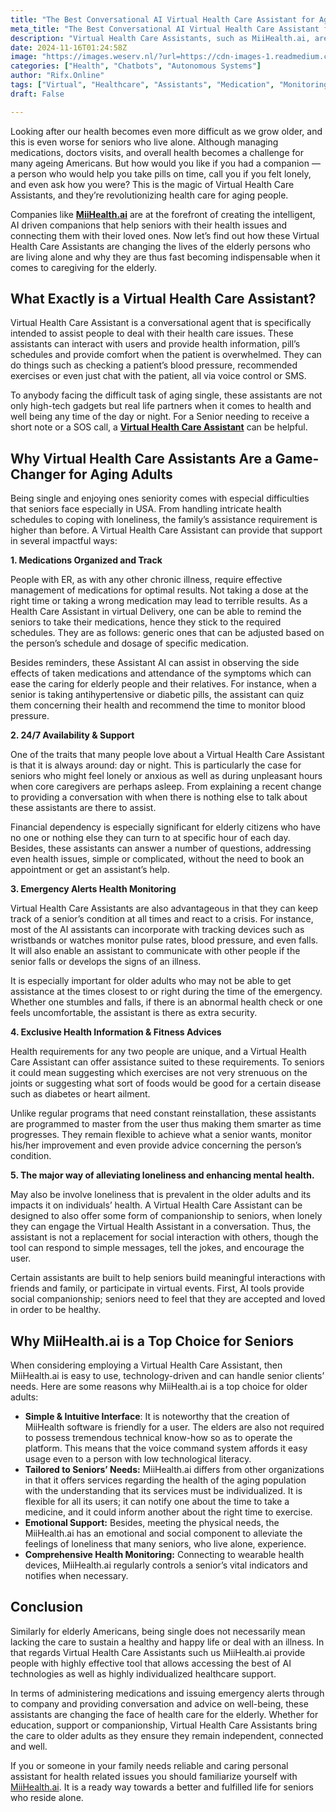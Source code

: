 ```yaml
---
title: "The Best Conversational AI Virtual Health Care Assistant for Aging Adults"
meta_title: "The Best Conversational AI Virtual Health Care Assistant for Aging Adults"
description: "Virtual Health Care Assistants, such as MiiHealth.ai, are transforming healthcare for aging adults, particularly those living alone. These AI-driven companions assist with medication management, provide 24/7 support, monitor health conditions, and offer personalized fitness advice. They also help alleviate loneliness by engaging users in conversation. MiiHealth.ai stands out for its user-friendly interface, tailored services, and emotional support, making it an essential tool for promoting independence and well-being among seniors."
date: 2024-11-16T01:24:58Z
image: "https://images.weserv.nl/?url=https://cdn-images-1.readmedium.com/v2/resize:fit:800/1*PBuPT38hZv61TFXQzJZ_3w.jpeg"
categories: ["Health", "Chatbots", "Autonomous Systems"]
author: "Rifx.Online"
tags: ["Virtual", "Healthcare", "Assistants", "Medication", "Monitoring"]
draft: False

---
```





Looking after our health becomes even more difficult as we grow older, and this is even worse for seniors who live alone. Although managing medications, doctors visits, and overall health becomes a challenge for many ageing Americans. But how would you like if you had a companion — a person who would help you take pills on time, call you if you felt lonely, and even ask how you were? This is the magic of Virtual Health Care Assistants, and they’re revolutionizing health care for aging people.

Companies like [**MiiHealth.ai**](https://miihealth.ai/) are at the forefront of creating the intelligent, AI driven companions that help seniors with their health issues and connecting them with their loved ones. Now let’s find out how these Virtual Health Care Assistants are changing the lives of the elderly persons who are living alone and why they are thus fast becoming indispensable when it comes to caregiving for the elderly.


## What Exactly is a Virtual Health Care Assistant?

Virtual Health Care Assistant is a conversational agent that is specifically intended to assist people to deal with their health care issues. These assistants can interact with users and provide health information, pill’s schedules and provide comfort when the patient is overwhelmed. They can do things such as checking a patient’s blood pressure, recommended exercises or even just chat with the patient, all via voice control or SMS.



To anybody facing the difficult task of aging single, these assistants are not only high\-tech gadgets but real life partners when it comes to health and well being any time of the day or night. For a Senior needing to receive a short note or a SOS call, a [**Virtual Health Care Assistant**](https://miihealth.ai/) can be helpful.


## Why Virtual Health Care Assistants Are a Game\-Changer for Aging Adults

Being single and enjoying ones seniority comes with especial difficulties that seniors face especially in USA. From handling intricate health schedules to coping with loneliness, the family’s assistance requirement is higher than before. A Virtual Health Care Assistant can provide that support in several impactful ways:

**1\. Medications Organized and Track**

People with ER, as with any other chronic illness, require effective management of medications for optimal results. Not taking a dose at the right time or taking a wrong medication may lead to terrible results. As a Health Care Assistant in virtual Delivery, one can be able to remind the seniors to take their medications, hence they stick to the required schedules. They are as follows: generic ones that can be adjusted based on the person’s schedule and dosage of specific medication.

Besides reminders, these Assistant AI can assist in observing the side effects of taken medications and attendance of the symptoms which can ease the caring for elderly people and their relatives. For instance, when a senior is taking antihypertensive or diabetic pills, the assistant can quiz them concerning their health and recommend the time to monitor blood pressure.

**2\. 24/7 Availability \& Support**

One of the traits that many people love about a Virtual Health Care Assistant is that it is always around: day or night. This is particularly the case for seniors who might feel lonely or anxious as well as during unpleasant hours when core caregivers are perhaps asleep. From explaining a recent change to providing a conversation with when there is nothing else to talk about these assistants are there to assist.

Financial dependency is especially significant for elderly citizens who have no one or nothing else they can turn to at specific hour of each day. Besides, these assistants can answer a number of questions, addressing even health issues, simple or complicated, without the need to book an appointment or get an assistant’s help.

**3\. Emergency Alerts Health Monitoring**

Virtual Health Care Assistants are also advantageous in that they can keep track of a senior’s condition at all times and react to a crisis. For instance, most of the AI assistants can incorporate with tracking devices such as wristbands or watches monitor pulse rates, blood pressure, and even falls. It will also enable an assistant to communicate with other people if the senior falls or develops the signs of an illness.

It is especially important for older adults who may not be able to get assistance at the times closest to or right during the time of the emergency. Whether one stumbles and falls, if there is an abnormal health check or one feels uncomfortable, the assistant is there as extra security.

**4\. Exclusive Health Information \& Fitness Advices**

Health requirements for any two people are unique, and a Virtual Health Care Assistant can offer assistance suited to these requirements. To seniors it could mean suggesting which exercises are not very strenuous on the joints or suggesting what sort of foods would be good for a certain disease such as diabetes or heart ailment.

Unlike regular programs that need constant reinstallation, these assistants are programmed to master from the user thus making them smarter as time progresses. They remain flexible to achieve what a senior wants, monitor his/her improvement and even provide advice concerning the person’s condition.

**5\. The major way of alleviating loneliness and enhancing mental health.**

May also be involve loneliness that is prevalent in the older adults and its impacts it on individuals’ health. A Virtual Health Care Assistant can be designed to also offer some form of companionship to seniors, when lonely they can engage the Virtual Health Assistant in a conversation. Thus, the assistant is not a replacement for social interaction with others, though the tool can respond to simple messages, tell the jokes, and encourage the user.

Certain assistants are built to help seniors build meaningful interactions with friends and family, or participate in virtual events. First, AI tools provide social companionship; seniors need to feel that they are accepted and loved in order to be healthy.


## Why MiiHealth.ai is a Top Choice for Seniors

When considering employing a Virtual Health Care Assistant, then MiiHealth.ai is easy to use, technology\-driven and can handle senior clients’ needs. Here are some reasons why MiiHealth.ai is a top choice for older adults:

* **Simple \& Intuitive Interface**: It is noteworthy that the creation of MiiHealth software is friendly for a user. The elders are also not required to possess tremendous technical know\-how so as to operate the platform. This means that the voice command system affords it easy usage even to a person with low technological literacy.
* **Tailored to Seniors’ Needs:** MiiHealth.ai differs from other organizations in that it offers services regarding the health of the aging population with the understanding that its services must be individualized. It is flexible for all its users; it can notify one about the time to take a medicine, and it could inform another about the right time to exercise.
* **Emotional Support:** Besides, meeting the physical needs, the MiiHealth.ai has an emotional and social component to alleviate the feelings of loneliness that many seniors, who live alone, experience.
* **Comprehensive Health Monitoring:** Connecting to wearable health devices, MiiHealth.ai regularly controls a senior’s vital indicators and notifies when necessary.


## Conclusion

Similarly for elderly Americans, being single does not necessarily mean lacking the care to sustain a healthy and happy life or deal with an illness. In that regards Virtual Health Care Assistants such us MiiHealth.ai provide people with highly effective tool that allows accessing the best of AI technologies as well as highly individualized healthcare support.

In terms of administering medications and issuing emergency alerts through to company and providing conversation and advice on well\-being, these assistants are changing the face of health care for the elderly. Whether for education, support or companionship, Virtual Health Care Assistants bring the care to older adults as they ensure they remain independent, connected and well.

If you or someone in your family needs reliable and caring personal assistant for health related issues you should familiarize yourself with [MiiHealth.ai](http://miihealth.ai). It is a ready way towards a better and fulfilled life for seniors who reside alone.


